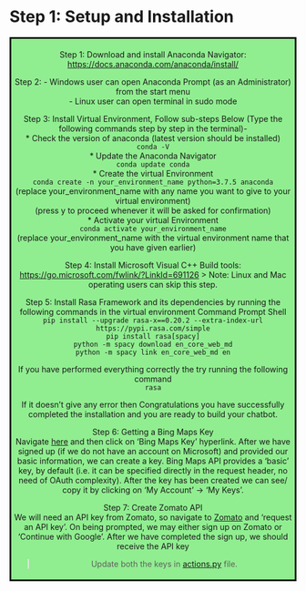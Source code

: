 # Step 1: Setup and Installation

<div style="border-style: solid; border-color: black; text-align: center; background-color: lightgreen; padding: 5px;">

Step 1:	 Download and install Anaconda Navigator: https://docs.anaconda.com/anaconda/install/

Step 2:	 - Windows user can open Anaconda Prompt (as an Administrator) from the start menu <br> 
	 - Linux user can open terminal in sudo mode

Step 3:   Install Virtual Environment, Follow sub-steps Below (Type the following commands step by step in the terminal)-<br>
	* Check the version of anaconda (latest version should be installed)<br>
`conda -V`<br> 
	* Update the Anaconda Navigator<br> 
`conda update conda`<br> 
	* Create the virtual Environment<br> 
`conda create -n your_environment_name python=3.7.5 anaconda`<br> 
(replace your_environment_name with any name you want to give to your virtual environment)<br> 
(press y to proceed whenever it will be asked for confirmation)<br> 
	* Activate your virtual Environment<br> 
 `conda activate your_environment_name`<br> 
 (replace your_environment_name with the virtual environment name that you have given earlier)<br> 

Step 4:   Install Microsoft Visual C++ Build tools: https://go.microsoft.com/fwlink/?LinkId=691126
	  > Note: Linux and Mac operating users can skip this step.

Step 5:   Install Rasa Framework and its dependencies by running the following commands in the virtual environment Command Prompt Shell<br>
`pip install --upgrade rasa-x==0.20.2 --extra-index-url https://pypi.rasa.com/simple`  <br>
`pip install rasa[spacy]` <br>
`python -m spacy download en_core_web_md`  <br> 
`python -m spacy link en_core_web_md en` <br>

If you have performed everything correctly the try running the following command<br>
`rasa`

If it doesn’t give any error then Congratulations you have successfully completed the installation and you are ready to build your chatbot.

Step 6:	Getting a Bing Maps Key<br>
        	Navigate [here](https://docs.microsoft.com/en-us/bingmaps/getting-started/bing-maps-dev-center-help/getting-a-bing-maps-key) and then click on ‘Bing Maps Key’ hyperlink. 
		After we have signed up (if we do not have an account on Microsoft) and provided our basic information, we can create a key. 
        	Bing Maps API provides a ‘basic’ key, by default (i.e. it can be specified directly in the request header, no need of OAuth complexity).
        	After the key has been created we can see/ copy it by clicking on ‘My Account’ -> ‘My Keys’.

Step 7:	Create Zomato API<br>
        	We will need an API key from Zomato, so navigate to [Zomato](https://developers.zomato.com/api) and ‘request an API key’.
        	On being prompted, we may either sign up on Zomato or ‘Continue with Google’. After we have completed the sign up, we should receive the API key

> Update both the keys in [actions.py](./actions.py) file.
